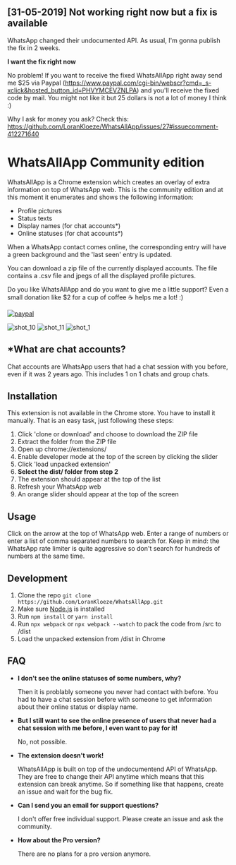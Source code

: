 ## [31-05-2019] Not working right now but a fix is available
WhatsApp changed their undocumented API.
As usual, I'm gonna publish the fix in 2 weeks. 

**I want the fix right now**

No problem! If you want to receive the fixed WhatsAllApp right away send me $25 via Paypal (https://www.paypal.com/cgi-bin/webscr?cmd=_s-xclick&hosted_button_id=PHVYMCEVZNLPA) and you'll receive the fixed code by mail. You might not like it but 25 dollars is not a lot of money I think :)

Why I ask for money you ask? Check this: https://github.com/LoranKloeze/WhatsAllApp/issues/27#issuecomment-412271640




# WhatsAllApp Community edition

WhatsAllApp is a Chrome extension which creates an overlay of extra information on top of WhatsApp web. This is the community edition and  at this moment it enumerates and shows the following information:
*   Profile pictures
*   Status texts
*   Display names (for chat accounts*)
*   Online statuses (for chat accounts*)

When a WhatsApp contact comes online, the corresponding entry will have a green background and the 'last seen' entry is updated.

You can download a zip file of the currently displayed accounts. The file contains a .csv file and jpegs of all the displayed profile pictures.

Do you like WhatsAllApp and do you want to give me a little support? Even a small donation like $2 for a cup of coffee ☕  helps me a lot! :)	

[![paypal](https://www.paypalobjects.com/en_US/i/btn/btn_donateCC_LG.gif)](https://www.paypal.com/cgi-bin/webscr?cmd=_s-xclick&hosted_button_id=PHVYMCEVZNLPA)

![shot_10](https://user-images.githubusercontent.com/12978070/44982248-8576f400-af75-11e8-993c-1ce25af3c3d4.png) 
![shot_11](https://user-images.githubusercontent.com/12978070/44982251-860f8a80-af75-11e8-9f09-32057eeaaa82.png)
![shot_1](https://user-images.githubusercontent.com/12978070/44980623-b30d6e80-af70-11e8-9f19-2083f4816549.png)

## *What are chat accounts?
Chat accounts are WhatsApp users that had a chat session with you before, even if it was 2 years ago. This includes 1 on 1 chats and group chats.

## Installation
This extension is not available in the Chrome store. You have to install it manually. That is an easy task, just following these steps:

1. Click 'clone or download' and choose to download the ZIP file	
2. Extract the folder from the ZIP file	
3. Open up chrome://extensions/	
4. Enable developer mode at the top of the screen by clicking the slider	
5. Click 'load unpacked extension'	
6. **Select the dist/ folder from step 2**
7. The extension should appear at the top of the list
8. Refresh your WhatsApp web
9. An orange slider should appear at the top of the screen

## Usage
Click on the arrow at the top of WhatsApp web. Enter a range of numbers or enter a list of comma separated numbers to search for. Keep in mind: the WhatsApp rate limiter is quite aggressive so don't search for hundreds of numbers at the same time.

## Development
1. Clone the repo ```git clone https://github.com/LoranKloeze/WhatsAllApp.git```
2. Make sure [Node.js](https://nodejs.org/en/) is installed
3. Run ```npm install``` or ```yarn install```
4. Run ```npx webpack``` or ```npx webpack --watch``` to pack the code from /src to /dist
5. Load the unpacked extension from /dist in Chrome

## FAQ

* __I don't see the online statuses of some numbers, why?__

    Then it is problably someone you never had contact with before. You had to have a chat session before with someone to get information about their online status or display name.
    
* __But I still want to see the online presence of users that never had a chat session with me before, I even want to pay for it!__

    No, not possible.
    
* __The extension doesn't work!__

    WhatsAllApp is built on top of the undocumentend API of WhatsApp. They are free to change their API anytime which means that this extension can break anytime. So if something like that happens, create an issue and wait for the bug fix.
    
* __Can I send you an email for support questions?__ 

    I don't offer free individual support. Please create an issue and ask the community.
    
* __How about the Pro version?__

    There are no plans for a pro version anymore. 
